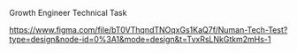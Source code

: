 Growth Engineer Technical Task

https://www.figma.com/file/bT0VThqndTNOqxGs1KaQ7f/Numan-Tech-Test?type=design&node-id=0%3A1&mode=design&t=TvxRsLNkGtkm2mHs-1
